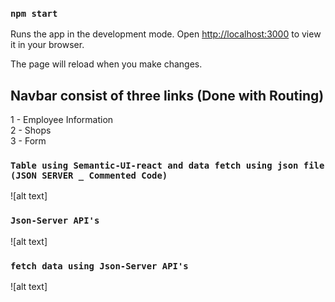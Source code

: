 ### `npm start`

Runs the app in the development mode.
Open [http://localhost:3000](http://localhost:3000) to view it in your browser.

The page will reload when you make changes.


## Navbar consist of three links (Done with Routing)
1 - Employee Information <br>
2 - Shops <br>
3 - Form <br>



### `Table using Semantic-UI-react and data fetch using json file (JSON SERVER _ Commented Code)`

![alt text]

### `Json-Server API's`

![alt text]

### `fetch data using Json-Server API's`

![alt text]
